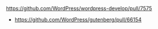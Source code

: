 https://github.com/WordPress/wordpress-develop/pull/7575

* https://github.com/WordPress/gutenberg/pull/66154
